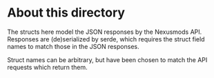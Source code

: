 # About this directory
The structs here model the JSON responses by the Nexusmods API. Responses are
(de)serialized by serde, which requires the struct field names to match those in
the JSON responses.

Struct names can be arbitrary, but have been chosen to match the API requests which return them.
